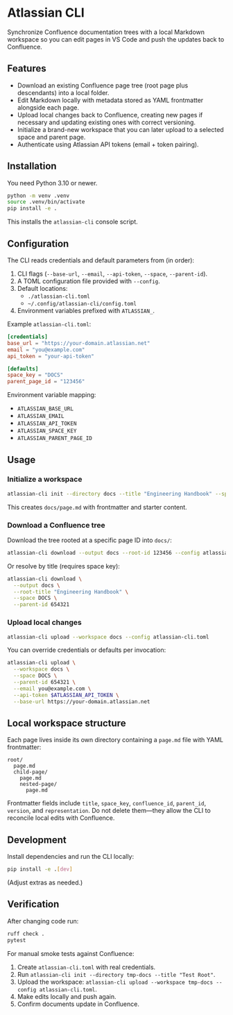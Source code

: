 # Atlassian CLI

Synchronize Confluence documentation trees with a local Markdown workspace so you can edit pages in VS Code and push the updates back to Confluence.

## Features

- Download an existing Confluence page tree (root page plus descendants) into a local folder.
- Edit Markdown locally with metadata stored as YAML frontmatter alongside each page.
- Upload local changes back to Confluence, creating new pages if necessary and updating existing ones with correct versioning.
- Initialize a brand-new workspace that you can later upload to a selected space and parent page.
- Authenticate using Atlassian API tokens (email + token pairing).

## Installation

You need Python 3.10 or newer.

```bash
python -m venv .venv
source .venv/bin/activate
pip install -e .
```

This installs the `atlassian-cli` console script.

## Configuration

The CLI reads credentials and default parameters from (in order):

1. CLI flags (`--base-url`, `--email`, `--api-token`, `--space`, `--parent-id`).
2. A TOML configuration file provided with `--config`.
3. Default locations:
   - `./atlassian-cli.toml`
   - `~/.config/atlassian-cli/config.toml`
4. Environment variables prefixed with `ATLASSIAN_`.

Example `atlassian-cli.toml`:

```toml
[credentials]
base_url = "https://your-domain.atlassian.net"
email = "you@example.com"
api_token = "your-api-token"

[defaults]
space_key = "DOCS"
parent_page_id = "123456"
```

Environment variable mapping:

- `ATLASSIAN_BASE_URL`
- `ATLASSIAN_EMAIL`
- `ATLASSIAN_API_TOKEN`
- `ATLASSIAN_SPACE_KEY`
- `ATLASSIAN_PARENT_PAGE_ID`

## Usage

### Initialize a workspace

```bash
atlassian-cli init --directory docs --title "Engineering Handbook" --space DOCS
```

This creates `docs/page.md` with frontmatter and starter content.

### Download a Confluence tree

Download the tree rooted at a specific page ID into `docs/`:

```bash
atlassian-cli download --output docs --root-id 123456 --config atlassian-cli.toml
```

Or resolve by title (requires space key):

```bash
atlassian-cli download \
  --output docs \
  --root-title "Engineering Handbook" \
  --space DOCS \
  --parent-id 654321
```

### Upload local changes

```bash
atlassian-cli upload --workspace docs --config atlassian-cli.toml
```

You can override credentials or defaults per invocation:

```bash
atlassian-cli upload \
  --workspace docs \
  --space DOCS \
  --parent-id 654321 \
  --email you@example.com \
  --api-token $ATLASSIAN_API_TOKEN \
  --base-url https://your-domain.atlassian.net
```

## Local workspace structure

Each page lives inside its own directory containing a `page.md` file with YAML frontmatter:

```
root/
  page.md
  child-page/
    page.md
    nested-page/
      page.md
```

Frontmatter fields include `title`, `space_key`, `confluence_id`, `parent_id`, `version`, and `representation`. Do not delete them—they allow the CLI to reconcile local edits with Confluence.

## Development

Install dependencies and run the CLI locally:

```bash
pip install -e .[dev]
```

(Adjust extras as needed.)

## Verification

After changing code run:

```bash
ruff check .
pytest
```

For manual smoke tests against Confluence:

1. Create `atlassian-cli.toml` with real credentials.
2. Run `atlassian-cli init --directory tmp-docs --title "Test Root"`.
3. Upload the workspace: `atlassian-cli upload --workspace tmp-docs --config atlassian-cli.toml`.
4. Make edits locally and push again.
5. Confirm documents update in Confluence.

